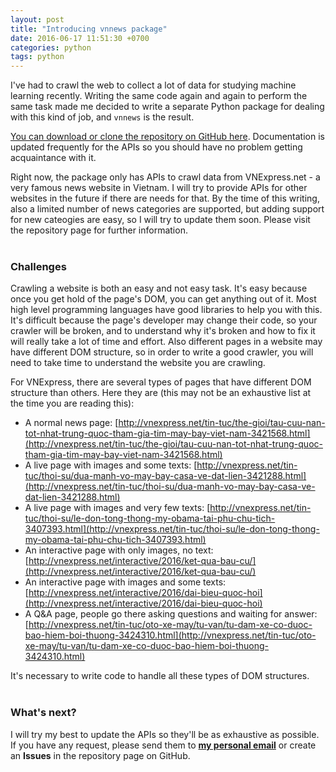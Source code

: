 ```yaml
---
layout: post
title: "Introducing vnnews package"
date: 2016-06-17 11:51:30 +0700
categories: python
tags: python
---
```


I've had to crawl the web to collect a lot of data for studying machine learning recently. Writing the same code again and again to perform the same task made me decided to write a separate Python package for dealing with this kind of job, and `vnnews` is the result.  

[You can download or clone the repository on GitHub here](https://github.com/hoanvu/vnnews). Documentation is updated frequently for the APIs so you should have no problem getting acquaintance with it.

Right now, the package only has APIs to crawl data from VNExpress.net - a very famous news website in Vietnam. I will try to provide APIs for other websites in the future if there are needs for that. By the time of this writing, also a limited number of news categories are supported, but adding support for new cateogies are easy, so I will try to update them soon. Please visit the repository page for further information.
<br><br>

### Challenges

Crawling a website is both an easy and not easy task. It's easy because once you get hold of the page's DOM, you can get anything out of it. Most high level programming languages have good libraries to help you with this. It's difficult because the page's developer may change their code, so your crawler will be broken, and to understand why it's broken and how to fix it will really take a lot of time and effort. Also different pages in a website may have different DOM structure, so in order to write a good crawler, you will need to take time to understand the website you are crawling.

For VNExpress, there are several types of pages that have different DOM structure than others. Here they are (this may not be an exhaustive list at the time you are reading this):

- A normal news page: [http://vnexpress.net/tin-tuc/the-gioi/tau-cuu-nan-tot-nhat-trung-quoc-tham-gia-tim-may-bay-viet-nam-3421568.html](http://vnexpress.net/tin-tuc/the-gioi/tau-cuu-nan-tot-nhat-trung-quoc-tham-gia-tim-may-bay-viet-nam-3421568.html)
- A live page with images and some texts: [http://vnexpress.net/tin-tuc/thoi-su/dua-manh-vo-may-bay-casa-ve-dat-lien-3421288.html](http://vnexpress.net/tin-tuc/thoi-su/dua-manh-vo-may-bay-casa-ve-dat-lien-3421288.html)
- A live page with images and very few texts: [http://vnexpress.net/tin-tuc/thoi-su/le-don-tong-thong-my-obama-tai-phu-chu-tich-3407393.html](http://vnexpress.net/tin-tuc/thoi-su/le-don-tong-thong-my-obama-tai-phu-chu-tich-3407393.html) 
- An interactive page with only images, no text: [http://vnexpress.net/interactive/2016/ket-qua-bau-cu/](http://vnexpress.net/interactive/2016/ket-qua-bau-cu/)
- An interactive page with images and some texts: [http://vnexpress.net/interactive/2016/dai-bieu-quoc-hoi](http://vnexpress.net/interactive/2016/dai-bieu-quoc-hoi)
- A Q&A page, people go there asking questions and waiting for answer: [http://vnexpress.net/tin-tuc/oto-xe-may/tu-van/tu-dam-xe-co-duoc-bao-hiem-boi-thuong-3424310.html](http://vnexpress.net/tin-tuc/oto-xe-may/tu-van/tu-dam-xe-co-duoc-bao-hiem-boi-thuong-3424310.html)

It's necessary to write code to handle all these types of DOM structures.
<br><br>

### What's next?

I will try my best to update the APIs so they'll be as exhaustive as possible. If you have any request, please send them to [**my personal email**](mailto:vumaihoan@gmail.com) or create an **Issues** in the repository page on GitHub.  